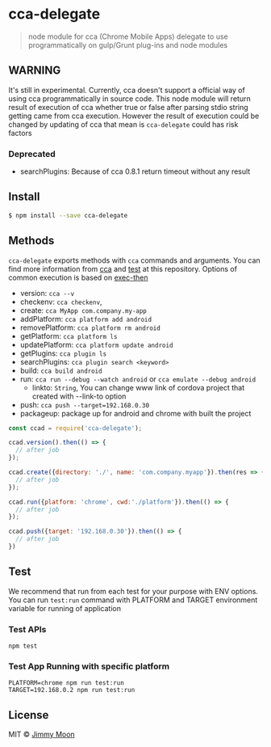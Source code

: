 # cca-delegate

> node module for cca (Chrome Mobile Apps) delegate to use programmatically on gulp/Grunt plug-ins and node modules

## WARNING

It's still in experimental. Currently, cca doesn't support a official way of using cca programmatically in source code. This node module will return result of execution of cca whether true or false after parsing stdio string getting came from cca execution. However the result of execution could be changed by updating of cca that mean is `cca-delegate` could has risk factors

### Deprecated

- searchPlugins: Because of cca 0.8.1 return timeout without any result

## Install

```sh
$ npm install --save cca-delegate
```

## Methods

`cca-delegate` exports methods with `cca` commands and arguments. You can find more information from [cca](https://www.npmjs.com/package/cca) and [test](./test) at this repository. Options of common execution is based on [exec-then](http://goo.gl/lEn3L8)

- version: `cca --v`
- checkenv: `cca checkenv`,
- create: `cca MyApp com.company.my-app`
- addPlatform: `cca platform add android`
- removePlatform: `cca platform rm android`
- getPlatform: `cca platform ls`
- updatePlatform: `cca platform update android`
- getPlugins: `cca plugin ls`
- searchPlugins: `cca plugin search <keyword>`
- build: `cca build android`
- run: `cca run --debug --watch android` or `cca emulate --debug android`
  + linkto: `String`, You can change www link of cordova project that created with --link-to option
- push: `cca push --target=192.168.0.30`
- packageup: package up for android and chrome with built the project

```js
const ccad = require('cca-delegate');

ccad.version().then(() => {
  // after job
});

ccad.create({directory: './', name: 'com.company.myapp'}).then(res => {
  // after job
});

ccad.run({platform: 'chrome', cwd:'./platform'}).then(() => {
  // after job
});

ccad.push({target: '192.168.0.30'}).then(() => {
  // after job
})
```

## Test

We recommend that run from each test for your purpose with ENV options. You can run `test:run` command with PLATFORM and TARGET environment variable for running of application

### Test APIs

```
npm test
```

### Test App Running with specific platform

```
PLATFORM=chrome npm run test:run
TARGET=192.168.0.2 npm run test:run
```

## License

MIT © [Jimmy Moon](http://github.com/ragingwind)
